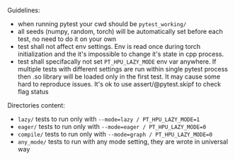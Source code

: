Guidelines:
- when running pytest your cwd should be `pytest_working/`
- all seeds (numpy, random, torch) will be automatically set before each test, no need to do it on your own
- test shall not affect env settings. Env is read once during torch initialization and the it's impossible to change it's state in cpp process.
- test shall specifacally not set `PT_HPU_LAZY_MODE` env var anywhere. If multiple tests with different settings are run within single pytest process then .so library will be loaded only in the first test. It may cause some hard to reproduce issues. It's ok to use assert/@pytest.skipf to check flag status

Directories content:
- `lazy/` tests to run only with `--mode=lazy / PT_HPU_LAZY_MODE=1`
- `eager/` tests to run only with `--mode=eager / PT_HPU_LAZY_MODE=0`
- `compile/` tests to run only with `--mode=graph / PT_HPU_LAZY_MODE=0`
- `any_mode/` tests to run with any mode setting, they are wrote in universal way
